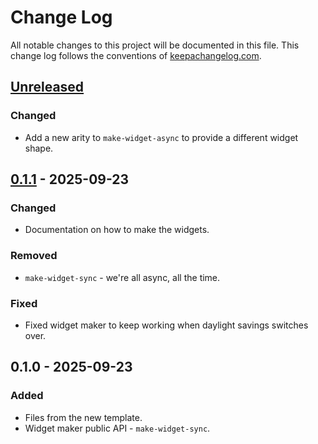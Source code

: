 # Change Log
All notable changes to this project will be documented in this file. This change log follows the conventions of [keepachangelog.com](http://keepachangelog.com/).

## [Unreleased]
### Changed
- Add a new arity to `make-widget-async` to provide a different widget shape.

## [0.1.1] - 2025-09-23
### Changed
- Documentation on how to make the widgets.

### Removed
- `make-widget-sync` - we're all async, all the time.

### Fixed
- Fixed widget maker to keep working when daylight savings switches over.

## 0.1.0 - 2025-09-23
### Added
- Files from the new template.
- Widget maker public API - `make-widget-sync`.

[Unreleased]: https://sourcehost.site/your-name/f/compare/0.1.1...HEAD
[0.1.1]: https://sourcehost.site/your-name/f/compare/0.1.0...0.1.1
